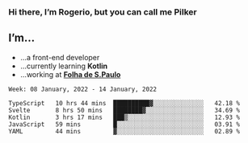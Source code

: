 ### Hi there, I’m Rogerio, but you can call me Pilker

## I’m…
- …a front-end developer
- …currently learning **Kotlin**
- …working at [**Folha de S.Paulo**](https://www.folha.com.br/)

<!--START_SECTION:waka-->
```text
Week: 08 January, 2022 - 14 January, 2022

TypeScript   10 hrs 44 mins  ██████████▓░░░░░░░░░░░░░░   42.18 % 
Svelte       8 hrs 50 mins   ████████▓░░░░░░░░░░░░░░░░   34.69 % 
Kotlin       3 hrs 17 mins   ███▒░░░░░░░░░░░░░░░░░░░░░   12.93 % 
JavaScript   59 mins         █░░░░░░░░░░░░░░░░░░░░░░░░   03.91 % 
YAML         44 mins         ▓░░░░░░░░░░░░░░░░░░░░░░░░   02.89 % 
```
<!--END_SECTION:waka-->
